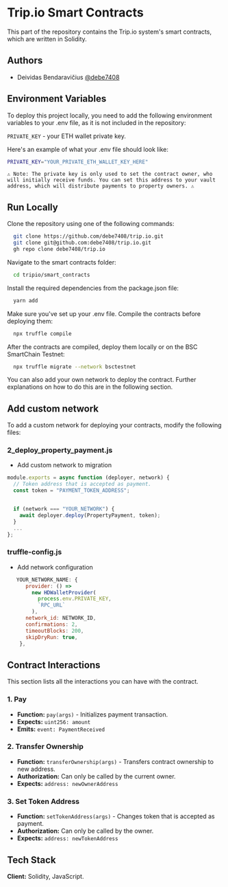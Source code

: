 # Trip.io Smart Contracts

This part of the repository contains the Trip.io system's smart contracts, which are written in Solidity.

## Authors

- Deividas Bendaravičius [@debe7408](https://www.github.com/debe7408)

## Environment Variables

To deploy this project locally, you need to add the following environment variables to your .env file, as it is not included in the repository:

`PRIVATE_KEY` - your ETH wallet private key.

Here's an example of what your .env file should look like:

```bash
PRIVATE_KEY="YOUR_PRIVATE_ETH_WALLET_KEY_HERE"
```

`⚠️ Note: The private key is only used to set the contract owner, who will initially receive funds. You can set this address to your vault address, which will distribute payments to property owners. ⚠️`

## Run Locally

Clone the repository using one of the following commands:

```bash
  git clone https://github.com/debe7408/trip.io.git
  git clone git@github.com:debe7408/trip.io.git
  gh repo clone debe7408/trip.io
```

Navigate to the smart contracts folder:

```bash
  cd tripio/smart_contracts
```

Install the required dependencies from the package.json file:

```bash
  yarn add
```

Make sure you've set up your .env file. Compile the contracts before deploying them:

```bash
  npx truffle compile
```

After the contracts are compiled, deploy them locally or on the BSC SmartChain Testnet:

```bash
  npx truffle migrate --network bsctestnet
```

You can also add your own network to deploy the contract. Further explanations on how to do this are in the following section.

## Add custom network

To add a custom network for deploying your contracts, modify the following files:

### 2_deploy_property_payment.js

- Add custom network to migration

```javascript
module.exports = async function (deployer, network) {
  // Token address that is accepted as payment.
  const token = "PAYMENT_TOKEN_ADDRESS";


  if (network === "YOUR_NETWORK") {
    await deployer.deploy(PropertyPayment, token);
  }
  ...
};
```

### truffle-config.js

- Add network configuration

```javascript
   YOUR_NETWORK_NAME: {
      provider: () =>
        new HDWalletProvider(
          process.env.PRIVATE_KEY,
          `RPC_URL`
        ),
      network_id: NETWORK_ID,
      confirmations: 2,
      timeoutBlocks: 200,
      skipDryRun: true,
    },
```

## Contract Interactions

This section lists all the interactions you can have with the contract.

### 1. Pay

- **Function:** `pay(args)` - Initializes payment transaction.
- **Expects:** `uint256: amount`
- **Emits:** `event: PaymentReceived`

### 2. Transfer Ownership

- **Function:** `transferOwnership(args)` - Transfers contract ownership to new address.
- **Authorization:** Can only be called by the current owner.
- **Expects:** `address: newOwnerAddress`

### 3. Set Token Address

- **Function:** `setTokenAddress(args)` - Changes token that is accepted as payment.
- **Authorization:** Can only be called by the owner.
- **Expects:** `address: newTokenAddress`

## Tech Stack

**Client:** Solidity, JavaScript.
